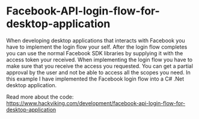 # Facebook-API-login-flow-for-desktop-application
When developing desktop applications that interacts with Facebook you have to implement the login flow your self. After the login flow completes you can use the normal Facebook SDK libraries by supplying it with the access token your received. When implementing the login flow you have to make sure that you receive the access you requested. You can get a partial approval by the user and not be able to access all the scopes you need. In this example I have implemented the Facebook login flow into a C# .Net desktop application.

Read more about the code: https://www.hackviking.com/development/facebook-api-login-flow-for-desktop-application
